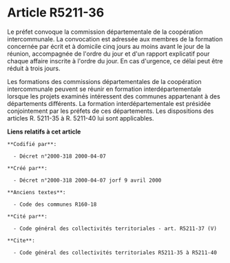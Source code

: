 # Article R5211-36

Le préfet convoque la commission départementale de la coopération intercommunale. La convocation est adressée aux membres de
la formation concernée par écrit et à domicile cinq jours au moins avant le jour de la réunion, accompagnée de l'ordre du
jour et d'un rapport explicatif pour chaque affaire inscrite à l'ordre du jour. En cas d'urgence, ce délai peut être réduit à
trois jours.

Les formations des commissions départementales de la coopération intercommunale peuvent se réunir en formation
interdépartementale lorsque les projets examinés intéressent des communes appartenant à des départements différents. La
formation interdépartementale est présidée conjointement par les préfets de ces départements. Les dispositions des articles
R. 5211-35 à R. 5211-40 lui sont applicables.

**Liens relatifs à cet article**

	**Codifié par**:

	  - Décret n°2000-318 2000-04-07

	**Créé par**:

	  - Décret n°2000-318 2000-04-07 jorf 9 avril 2000

	**Anciens textes**:

	  - Code des communes R160-18

	**Cité par**:

	  - Code général des collectivités territoriales - art. R5211-37 (V)

	**Cite**:

	  - Code général des collectivités territoriales R5211-35 à R5211-40
